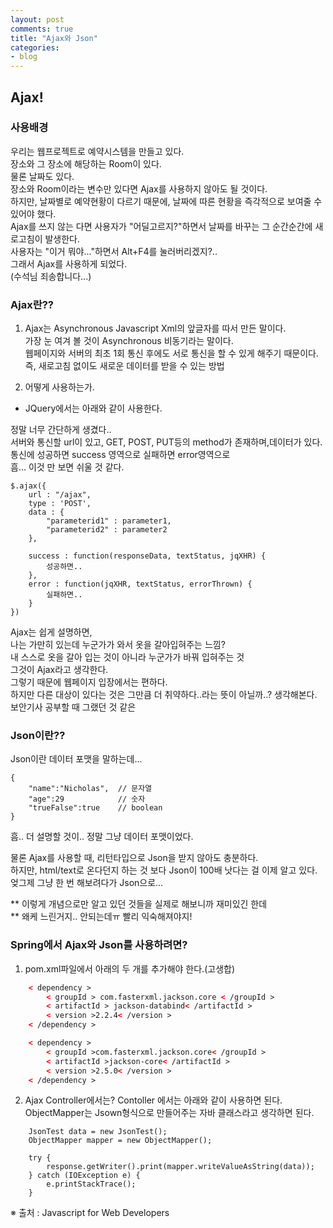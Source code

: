 ```yaml
---
layout: post
comments: true
title: "Ajax와 Json"
categories:
- blog
---
```


## Ajax!

### 사용배경
우리는 웹프로젝트로 예약시스템을 만들고 있다.<br>
장소와 그 장소에 해당하는 Room이 있다.<br>
물론 날짜도 있다.<br>
장소와 Room이라는 변수만 있다면 Ajax를 사용하지 않아도 될 것이다.<br>
하지만, 날짜별로 예약현황이 다르기 때문에, 날짜에 따른 현황을 즉각적으로 보여줄 수 있어야 했다.<br>
Ajax를 쓰지 않는 다면 사용자가 "어딜고르지?"하면서 날짜를 바꾸는 그 순간순간에 새로고침이 발생한다.<br>
사용자는 "이거 뭐야..."하면서 Alt+F4를 눌러버리겠지?..<br>
그래서 Ajax를 사용하게 되었다.<br>
(수석님 죄송합니다...)<br>

### Ajax란??
1. Ajax는 Asynchronous Javascript Xml의 앞글자를 따서 만든 말이다.<br>
가장 눈 여겨 볼 것이 Asynchronous 비동기라는 말이다.<br>
웹페이지와 서버의 최초 1회 통신 후에도 서로 통신을 할 수 있게 해주기 때문이다.<br>
즉, 새로고침 없이도 새로운 데이터를 받을 수 있는 방법<br>

2. 어떻게 사용하는가.
- JQuery에서는 아래와 같이 사용한다.



정말 너무 간단하게 생겼다..<br>
서버와 통신할 url이 있고, GET, POST, PUT등의 method가 존재하며,데이터가 있다.<br>
통신에 성공하면 success 영역으로 실패하면 error영역으로<br>
흠... 이것 만 보면 쉬울 것 같다.<br>

```
$.ajax({  
	url : "/ajax",  
	type : 'POST',  
	data : {  
		"parameterid1" : parameter1,  
		"parameterid2" : parameter2  
	},  
  
	success : function(responseData, textStatus, jqXHR) {  
		성공하면..  
	},  
	error : function(jqXHR, textStatus, errorThrown) {  
		실패하면..  
	}  
})  
```

Ajax는 쉽게 설명하면,<br>
나는 가만히 있는데 누군가가 와서 옷을 갈아입혀주는 느낌?<br>
내 스스로 옷을 갈아 입는 것이 아니라 누군가가 바꿔 입혀주는 것<br>
그것이 Ajax라고 생각한다.<br>
그렇기 때문에 웹페이지 입장에서는 편하다.<br>
하지만 다른 대상이 있다는 것은 그만큼 더 취약하다..라는 뜻이 아닐까..? 생각해본다.<br>
보안기사 공부할 때 그랬던 것 같은<br>


### Json이란??
Json이란 데이터 포맷을 말하는데...

```
{  
	"name":"Nicholas",	// 문자열  
	"age":29			// 숫자  
	"trueFalse":true	// boolean  
}  
```

흠.. 더 설명할 것이.. 정말 그냥 데이터 포맷이었다.<br>

물론 Ajax를 사용할 때, 리턴타입으로 Json을 받지 않아도 충분하다.<br>
하지만, html/text로 온다던지 하는 것 보다 Json이 100배 낫다는 걸 이제 알고 있다.<br>
엊그제 그냥 한 번 해보려다가 Json으로...<br>

** 이렇게 개념으로만 알고 있던 것들을 실제로 해보니까 재미있긴 한데<br>
** 왜케 느린거지.. 안되는데ㅠ 빨리 익숙해져야지!<br>

### Spring에서 Ajax와 Json를 사용하려면?
1. pom.xml파일에서 아래의 두 개를 추가해야 한다.(고생합)<br>

```xml
	< dependency >  
		< groupId > com.fasterxml.jackson.core < /groupId >  
		< artifactId > jackson-databind< /artifactId >  
		< version >2.2.4< /version >  
	< /dependency >  
```


```xml
	< dependency >  
		< groupId >com.fasterxml.jackson.core< /groupId >  
		< artifactId >jackson-core< /artifactId >  
		< version >2.5.0< /version >  
	< /dependency >  
```

2. Ajax Controller에서는?
Contoller 에서는 아래와 같이 사용하면 된다.
ObjectMapper는 Jsown형식으로 만들어주는 자바 클래스라고 생각하면 된다.

```
	JsonTest data = new JsonTest();
	ObjectMapper mapper = new ObjectMapper();

	try {
		response.getWriter().print(mapper.writeValueAsString(data));
	} catch (IOException e) {
		e.printStackTrace();
	}
```

※ 출처 : Javascript for Web Developers